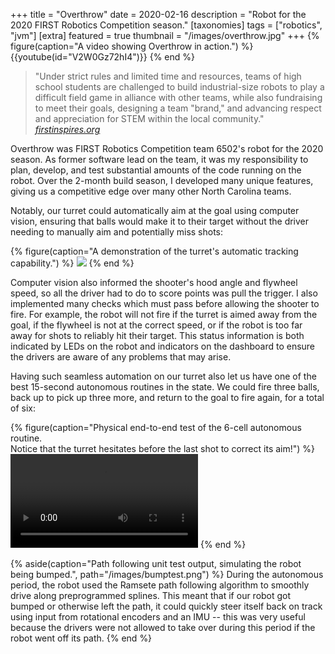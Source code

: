 +++
title = "Overthrow"
date = 2020-02-16
description = "Robot for the 2020 FIRST Robotics Competition season."
[taxonomies]
tags = ["robotics", "jvm"]
[extra]
featured = true
thumbnail = "/images/overthrow.jpg"
+++
{% figure(caption="A video showing Overthrow in action.") %}
{{youtube(id="V2W0Gz72hI4")}}
{% end %}

>"Under strict rules and limited time and resources, teams of high school students are challenged to build industrial-size robots to play a difficult field game in alliance with other teams, while also fundraising to meet their goals, designing a team "brand," and advancing respect and appreciation for STEM within the local community."
><cite>[firstinspires.org](https://www.firstinspires.org/robotics/frc)</cite>

Overthrow was FIRST Robotics Competition team 6502's robot for the 2020 season. As former software lead on the team, it was my responsibility to plan, develop, and test substantial amounts of the code running on the robot. Over the 2-month build season, I developed many unique features, giving us a competitive edge over many other North Carolina teams.

Notably, our turret could automatically aim at the goal using computer vision, ensuring that balls would make it to their target without the driver needing to manually aim and potentially miss shots:

{% figure(caption="A demonstration of the turret's automatic tracking capability.") %}
<img src="/videos/overthrow_turn.gif" draggable="false"/>
{% end %}

Computer vision also informed the shooter's hood angle and flywheel speed, so all the driver had to do to score points was pull the trigger. I also implemented many checks which must pass before allowing the shooter to fire. For example, the robot will not fire if the turret is aimed away from the goal, if the flywheel is not at the correct speed, or if the robot is too far away for shots to reliably hit their target. This status information is both indicated by LEDs on the robot and indicators on the dashboard to ensure the drivers are aware of any problems that may arise.

Having such seamless automation on our turret also let us have one of the best 15-second autonomous routines in the state. We could fire three balls, back up to pick up three more, and return to the goal to fire again, for a total of six:

{% figure(caption="Physical end-to-end test of the 6-cell autonomous routine.  
Notice that the turret hesitates before the last shot to correct its aim!") %}
<video controls class="rounded-md shadow-lg">
    <source src="/videos/overthrow_firing.webm" type="video/webm; codecs=vp9,vorbis">
    <source src="/videos/overthrow_firing.mp4" type="video/mp4">
</video>
{% end %}

{% aside(caption="Path following unit test output, simulating the robot being bumped.", path="/images/bumptest.png") %}
During the autonomous period, the robot used the Ramsete path following algorithm to smoothly drive along preprogrammed splines. This meant that if our robot got bumped or otherwise left the path, it could quickly steer itself back on track using input from rotational encoders and an IMU -- this was very useful because the drivers were not allowed to take over during this period if the robot went off its path.
{% end %}


